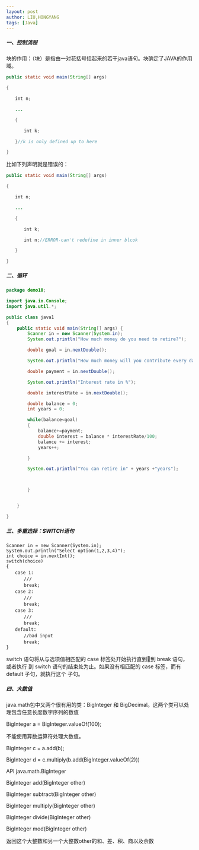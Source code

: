 ```yaml
---
layout: post
author: LIU,HONGYANG
tags: [Java]
---
```




##### 一、控制流程

块的作用：（块）是指由一对花括号括起来的若干java语句。块确定了JAVA的作用域。

```java
public static void main(String[] args)

{

　　int n;

　　...

　　{

　　　　int k;

　　}//k is only defined up to here 

}
```





比如下列声明就是错误的：



```java
public static void main(String[] args)

{

　　int n;

　　...

　　{

　　　　int k;

　　　　int n;//ERROR-can't redefine in inner blcok

　　}

}
```





 

##### 二、循环

 

```java
package demo10;

import java.io.Console;
import java.util.*;

public class java1
{
    public static void main(String[] args) {
        Scanner in = new Scanner(System.in);
        System.out.println("How much money do you need to retire?");

        double goal = in.nextDouble();

        System.out.println("How much money will you contribute every day?");

        double payment = in.nextDouble();

        System.out.println("Interest rate in %");

        double interestRate = in.nextDouble();

        double balance = 0;
        int years = 0;

        while(balance<goal)
        {
            balance+=payment;
            double interest = balance * interestRate/100;
            balance += interest;
            years++;

        }

        System.out.println("You can retire in" + years +"years");



        }


    }

}
```



##### 三、多重选择：SWITCH语句



```
Scanner in = new Scanner(System.in);
System.out.println("Select option(1,2,3,4)");
int choice = in.nextInt();
switch(choice)
{
　　case 1:
　　　　///
　　　　break;
　　case 2:
　　　　///
　　　　break;
　　case 3:
　　　　///
　　　　break;
　　default:
　　　　//bad input
　　　　break;
}
```







switch 语句将从与选项值相匹配的 case 标签处开始执行直到􏹴到 break 语句，或者执行 到 switch 语句的结束处为止。如果没有相匹配的 case 标签，而有 default 子句，就执行这个 子句。

 

##### 四、大数值

 

java.math包中又两个很有用的类：BigInteger 和 BigDecimal。这两个类可以处理包含任意长度数字序列的数值

BigInteger a = BigInteger.valueOf(100);

不能使用算数运算符处理大数值。

BigInteger c = a.add(b);

BigInteger d = c.multiply(b.add(BigInteger.valueOf(2)))

 

API java.math.BigInteger

BigInteger add(BigInteger other)

BigInteger subtract(BigInteger other)

BigInteger multiply(BigInteger other)

BigInteger divide(BigInteger other)

BigInteger mod(BigInteger other)

返回这个大整数和另一个大整数other的和、差、积、商以及余数

 



 